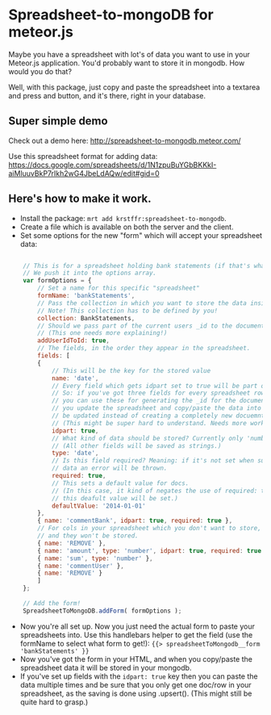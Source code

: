 # Spreadsheet-to-mongoDB for meteor.js 

Maybe you have a spreadsheet with lot's of data you want to use in your Meteor.js application. You'd probably want to store it in mongodb. How would you do that?

Well, with this package, just copy and paste the spreadsheet into a textarea and press and button, and it's there, right in your database.

## Super simple demo

Check out a demo here: http://spreadsheet-to-mongodb.meteor.com/

Use this spreadsheet format for adding data: https://docs.google.com/spreadsheets/d/1N1zpuBuYGbBKKkI-aiMluuvBkP7rIkh2wG4JbeLdAQw/edit#gid=0

## Here's how to make it work.

- Install the package: `mrt add krstffr:spreadsheet-to-mongodb`.
- Create a file which is available on both the server and the client.
- Set some options for the new "form" which will accept your spreadsheet data:
```javascript

	// This is for a spreadsheet holding bank statements (if that's what they're called in english).
	// We push it into the options array.
	var formOptions = {
		// Set a name for this specific "spreadsheet"
		formName: 'bankStatements',
		// Pass the collection in which you want to store the data inside
		// Note! This collection has to be defined by you!
		collection: BankStatements,
		// Should we pass part of the current users _id to the documents _id?
		// (This one needs more explaining!)
		addUserIdToId: true,
		// The fields, in the order they appear in the spreadsheet.
		fields: [
		{
			// This will be the key for the stored value
			name: 'date',
			// Every field which gets idpart set to true will be part of a hashed _id key for the document.
			// So: if you've got three fields for every spreadsheet row which will always remain constant,
			// you can use these for generating the _id for the document. This will make sure that every time
			// you update the spreadsheet and copy/paste the data into the textarea, the same document will
			// be updated instead of creating a completely new docuemnt.
			// (This might be super hard to understand. Needs more work.)
			idpart: true,
			// What kind of data should be stored? Currently only 'number' and 'date' are supported.
			// (All other fields will be saved as strings.)
			type: 'date',
			// Is this field required? Meaning: if it's not set when submitting the spreadsheet
			// data an error will be thrown.
			required: true,
			// This sets a default value for docs.
			// (In this case, it kind of negates the use of required: true as if there is no value set then
			// this deafult value will be set.)
			defaultValue: '2014-01-01'
		},
		{ name: 'commentBank', idpart: true, required: true },
		// For cols in your spreadsheet which you don't want to store, just set the name to 'REMOVE'
		// and they won't be stored.
		{ name: 'REMOVE' },
		{ name: 'amount', type: 'number', idpart: true, required: true },
		{ name: 'sum', type: 'number' },
		{ name: 'commentUser' },
		{ name: 'REMOVE' }
		]
	};
	
	// Add the form!
	SpreadsheetToMongoDB.addForm( formOptions );

```
- Now you're all set up. Now you just need the actual form to paste your spreadsheets into. Use this handlebars helper to get the field (use the formName to select what form to get!):
`{{> spreadsheetToMongodb__form 'bankStatements' }}`
- Now you've got the form in your HTML, and when you copy/paste the spreadsheet data it will be stored in your mongodb.
- If you've set up fields with the `idpart: true` key then you can paste the data multiple times and be sure that you only get one doc/row in your spreadsheet, as the saving is done using .upsert(). (This might still be quite hard to grasp.)